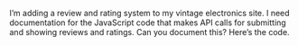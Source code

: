 I’m adding a review and rating system to my vintage electronics site. I need documentation for the JavaScript code that makes API calls for submitting and showing reviews and ratings. Can you document this? Here’s the code.


